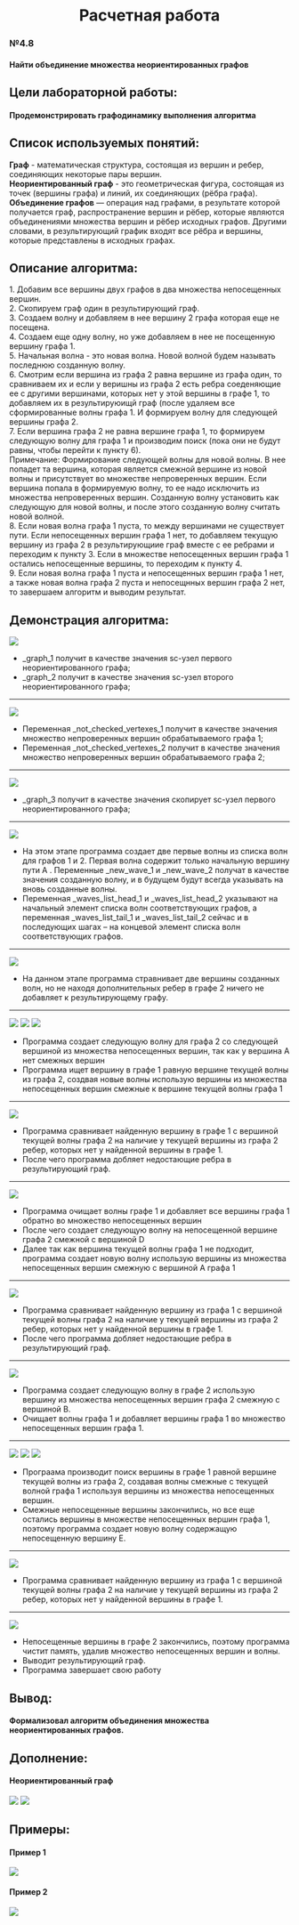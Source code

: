 <h1 align='center'>Расчетная работа</h1>
<h3>№4.8</h3>
<h4>Найти объединение множества неориентированных графов</h4>
<h2>Цели лабораторной работы:</h2>
<h4>Продемонстрировать графодинамику выполнения алгоритма</h4>
<h2>Список используемых понятий:</h2>
<b>Граф</b> - математическая структура, состоящая из вершин и ребер, соединяющих некоторые пары вершин.
<br><b>Неориентированный граф</b> - это геометрическая фигура, состоящая из точек (вершины графа) и линий, их соединяющих (рёбра графа).
<br><b>Объединение графов</b> — операция над графами, в результате которой получается граф, распространение вершин и рёбер, которые являются объединениями множества вершин и рёбер исходных графов. Другими словами, в результирующий график входят все рёбра и вершины, которые представлены в исходных графах.
<h2>Описание алгоритма:</h2>
1. Добавим все вершины двух графов в два множества непосещенных вершин.
<br>2. Скопируем граф один в результирующий граф.
<br>3. Создаем волну и добавляем в нее вершину 2 графа которая еще не посещена.
<br>4. Создаем еще одну волну, но уже добавляем в нее не посещенную вершину графа 1.
<br>5. Начальная волна - это новая волна. Новой волной будем называть последнюю созданную волну.
<br>6. Смотрим если вершина из графа 2 равна вершине из графа один, то сравниваем их и если у веришны из графа 2 есть ребра соеденяющие ее с другими вершинами, которых нет у этой вершины в графе 1, то добавляем их в результируюищй граф (после удаляем все сформированные волны графа 1. И формируем волну для следующей вершины графа 2.
<br>7. Если вершина графа 2 не равна вершине графа 1, то формируем следующую волну для графа 1 и производим поиск (пока они не будут равны, чтобы перейти к  пункту 6).
<br>Примечание: Формирование следующей волны для новой волны. В нее попадет та вершина, которая является смежной вершине из новой волны и присутствует во множестве непроверенных вершин. Если вершина попала в формируемую волну, то ее надо исключить из множества непроверенных вершин. Созданную волну установить как следующую для новой волны, и после этого созданную волну считать новой волной.
<br>8. Если новая волна графа 1 пуста, то между вершинами не существует пути. Если непосещенных вершин графа 1 нет, то добавляем текущую вершину из графа 2 в результирующиие граф вместе с ее ребрами и переходим к пункту 3. Если в множестве непосещенных вершин графа 1 остались непосещенные вершины, то переходим к пункту 4.
<br>9. Если новая волна графа 1 пуста и непосещенных вершин графа 1 нет, а также новая волна графа 2 пуста и непосещнных вершин графа 2 нет, то завершаем алгоритм и выводим результат.
<h2>Демонстрация алгоритма:</h2>
<image src="https://github.com/iis-32170x/RPIIS/blob/%D0%9A%D1%83%D1%87%D1%83%D0%BA_%D0%A2/sem2/%D0%A0%D0%A0/image/1.png?raw=true"></image>
<ul>
<li>_graph_1 получит в качестве значения sc-узел первого неориентированного графа;</li>
<li>_graph_2 получит в качестве значения sc-узел второго неориентированного графа;</li>
</ul>
<hr>
<image src="https://github.com/iis-32170x/RPIIS/blob/%D0%9A%D1%83%D1%87%D1%83%D0%BA_%D0%A2/sem2/%D0%A0%D0%A0/image/2.png?raw=true"></image>
<ul>
<li>Переменная _not_checked_vertexes_1 получит в качестве значения множество непроверенных вершин обрабатываемого графа 1;</li>
<li>Переменная _not_checked_vertexes_2 получит в качестве значения множество непроверенных вершин обрабатываемого графа 2;</li>
</ul>
<hr>
<image src="https://github.com/iis-32170x/RPIIS/blob/%D0%9A%D1%83%D1%87%D1%83%D0%BA_%D0%A2/sem2/%D0%A0%D0%A0/image/3.png?raw=true"></image>
<ul>
<li>_graph_3 получит в качестве значения скопирует sc-узел первого неориентированного графа;</li>
</ul>
<hr>
<image src="https://github.com/iis-32170x/RPIIS/blob/%D0%9A%D1%83%D1%87%D1%83%D0%BA_%D0%A2/sem2/%D0%A0%D0%A0/image/4.png?raw=true"></image>
<ul>
<li>На этом этапе программа создает две первые волны из списка волн для графов 1 и 2. Первая волна содержит только начальную вершину пути A . Переменные _new_wave_1 и _new_wave_2 получат в качестве значения созданную волну, и в будущем будут всегда указывать на вновь созданные волны.</li>
<li>Переменная _waves_list_head_1 и _waves_list_head_2 указывают на начальный элемент списка волн соответствующих графов, а переменная _waves_list_tail_1 и _waves_list_tail_2 сейчас и в последующих шагах – на концевой элемент списка волн соответствующих графов.</li>
</ul>
<hr>
<image src="https://github.com/iis-32170x/RPIIS/blob/%D0%9A%D1%83%D1%87%D1%83%D0%BA_%D0%A2/sem2/%D0%A0%D0%A0/image/5.png?raw=true"></image>
<ul>
  <li>На данном этапе программа стравнивает две вершины созданных волн, но не находя дополнительных ребер в графе 2 ничего не добавляет к результирующему графу.</li>
</ul>
<hr>
<image src="https://github.com/iis-32170x/RPIIS/blob/%D0%9A%D1%83%D1%87%D1%83%D0%BA_%D0%A2/sem2/%D0%A0%D0%A0/image/6.png?raw=true"></image>
<image src="https://github.com/iis-32170x/RPIIS/blob/%D0%9A%D1%83%D1%87%D1%83%D0%BA_%D0%A2/sem2/%D0%A0%D0%A0/image/7.png?raw=true"></image>
<image src="https://github.com/iis-32170x/RPIIS/blob/%D0%9A%D1%83%D1%87%D1%83%D0%BA_%D0%A2/sem2/%D0%A0%D0%A0/image/8.png?raw=true"></image>
<ul>
  <li> Программа создает следующую волну для графа 2 со следующей вершиной из множества непосещенных вершин, так как у вершина A нет смежных вершин</li>
  <li> Программа ищет вершину в графе 1 равную вершине текущей волны из графа 2, создвая новые волны использую вершины из множества непосещенных вершин смежные к вершине текущей волны графа 1</li>
</ul>
<hr>
<image src="https://github.com/iis-32170x/RPIIS/blob/%D0%9A%D1%83%D1%87%D1%83%D0%BA_%D0%A2/sem2/%D0%A0%D0%A0/image/9.png?raw=true"></image>
<ul>
  <li>Программа сравнивает найденную вершину в графе 1 с вершиной текущей волны графа 2 на наличие у текущей вершины из графа 2 ребер, которых нет у найденной вершины в графе 1.</li>
  <li>После чего программа добляет недостающие ребра в результирующий граф.</li>
</ul>
<hr>
<image src="https://github.com/iis-32170x/RPIIS/blob/%D0%9A%D1%83%D1%87%D1%83%D0%BA_%D0%A2/sem2/%D0%A0%D0%A0/image/10.png?raw=true"></image>
<ul>
  <li>Программа очищает волны графе 1 и добавляет все вершины графа 1 обратно во множество непосещенных вершин</li>
  <li>После чего создает следующую волну на непосещенной вершине графа 2 смежной с вершиной D</li>
  <li>Далее так как вершина текущей волны графа 1 не подходит, программа создает новую волну использую вершины из множества непосещенных вершин смежную с вершиной А графа 1</li>
</ul>
<hr>
<image src="https://github.com/iis-32170x/RPIIS/blob/%D0%9A%D1%83%D1%87%D1%83%D0%BA_%D0%A2/sem2/%D0%A0%D0%A0/image/11.png?raw=true"></image>
<ul>
  <li>Программа сравнивает найденную вершину из графа 1 с вершиной текущей волны графа 2 на наличие у текущей вершины из графа 2 ребер, которых нет у найденной вершины в графе 1.</li>
  <li>После чего программа добляет недостающие ребра в результирующий граф.</li>
</ul>
<hr>
<image src="https://github.com/iis-32170x/RPIIS/blob/%D0%9A%D1%83%D1%87%D1%83%D0%BA_%D0%A2/sem2/%D0%A0%D0%A0/image/12.png?raw=true"></image>
<ul>
  <li>Программа создает следующую волну в графе 2 использую вершину из множества непосещенных вершин графа 2 смежную с вершиной B.</li>
  <li>Очищает волны графа 1 и добавляет вершины графа 1 во множество непосещенных вершин графа 1.</li>
</ul>
<hr>
<image src="https://github.com/iis-32170x/RPIIS/blob/%D0%9A%D1%83%D1%87%D1%83%D0%BA_%D0%A2/sem2/%D0%A0%D0%A0/image/13.png?raw=true"></image>
<image src="https://github.com/iis-32170x/RPIIS/blob/%D0%9A%D1%83%D1%87%D1%83%D0%BA_%D0%A2/sem2/%D0%A0%D0%A0/image/14.png?raw=true"></image>
<image src="https://github.com/iis-32170x/RPIIS/blob/%D0%9A%D1%83%D1%87%D1%83%D0%BA_%D0%A2/sem2/%D0%A0%D0%A0/image/15.png?raw=true"></image>
<ul>
  <li>Програама производит поиск вершины в графе 1 равной вершине текущей волны из графа 2, создавая волны смежные с текущей волной графа 1 используя вершины из множества непосещенных вершин. </li>
  <li>Смежные непосещенные вершины закончились, но все еще остались вершины в множестве непосещенных вершин графа 1, поэтому программа создает новую волну содержащую непосещенную вершину E. </li>
</ul>
<hr>
<image src="https://github.com/iis-32170x/RPIIS/blob/%D0%9A%D1%83%D1%87%D1%83%D0%BA_%D0%A2/sem2/%D0%A0%D0%A0/image/16.png?raw=true"></image>
<ul>
  <li>Программа сравнивает найденную вершину из графа 1 с вершиной текущей волны графа 2 на наличие у текущей вершины из графа 2 ребер, которых нет у найденной вершины в графе 1.</li>
</ul>
<hr>
<image src="https://github.com/iis-32170x/RPIIS/blob/%D0%9A%D1%83%D1%87%D1%83%D0%BA_%D0%A2/sem2/%D0%A0%D0%A0/image/17.png?raw=true"></image>
<ul>
  <li>Непосещенные вершины в графе 2 закончились, поэтому программа чистит память, удалив множество непосещенных вершин и волны.</li>
  <li>Выводит результирующий граф.</li>
  <li>Программа завершает свою работу</li>
</ul>
<h2>Вывод:</h2>
<h4>Формализовал алгоритм объединения множества неориентированных графов.</h4>
<h2>Дополнение:</h2>
<h4>Неориентированный граф</h4>
<image src="https://github.com/iis-32170x/RPIIS/blob/%D0%9A%D1%83%D1%87%D1%83%D0%BA_%D0%A2/sem2/%D0%A0%D0%A0/image/neo.png?raw=true"></image>
<image src="https://github.com/iis-32170x/RPIIS/blob/%D0%9A%D1%83%D1%87%D1%83%D0%BA_%D0%A2/sem2/%D0%A0%D0%A0/image/neo2.png?raw=true"></image>
<h2>Примеры:</h2>
<h4>Пример 1</h4>
<image src="https://github.com/iis-32170x/RPIIS/blob/%D0%9A%D1%83%D1%87%D1%83%D0%BA_%D0%A2/sem2/%D0%A0%D0%A0/image/pr1.png?raw=true"></image>
<h4>Пример 2</h4>
<image src="https://github.com/iis-32170x/RPIIS/blob/%D0%9A%D1%83%D1%87%D1%83%D0%BA_%D0%A2/sem2/%D0%A0%D0%A0/image/pr2.png?raw=true"></image>


